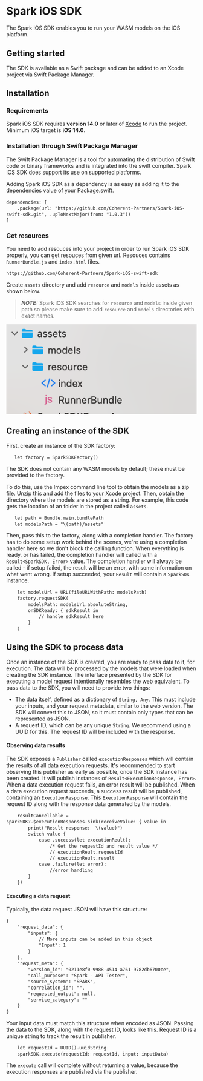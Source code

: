 # Spark iOS SDK
The Spark iOS SDK enables you to run your WASM models on the iOS platform.

## Getting started
The SDK is available as a Swift package and can be added to an Xcode project via Swift Package Manager.

## Installation

### Requirements
Spark iOS SDK requires **version 14.0** or later of [Xcode](https://developer.apple.com/xcode/) to run the project.
Minimum iOS target is **iOS 14.0**.

### Installation through Swift Package Manager
The Swift Package Manager is a tool for automating the distribution of Swift code or binary frameworks and is integrated into the swift compiler. Spark iOS SDK does support its use on supported platforms.

Adding Spark iOS SDK as a dependency is as easy as adding it to the dependencies value of your Package.swift.

```
dependencies: [
    .package(url: "https://github.com/Coherent-Partners/Spark-iOS-swift-sdk.git", .upToNextMajor(from: "1.0.3"))
]

```

### Get resources

You need to add resouces into your project in order to run Spark iOS SDK properly, you can get resouces from given url. Resouces contains `RunnerBundle.js` and `index.html` files.
```
https://github.com/Coherent-Partners/Spark-iOS-swift-sdk
```

Create `assets` directory and add `resource` and `models` inside assets as shown below.

> **_NOTE:_**  Spark iOS SDK searches for `resource` and `models` inside given path so please make sure to add `resource` and `models` directories with exact names.

![plot](./images/folder-structure.png)


## Creating an instance of the SDK
First, create an instance of the SDK factory:
```
   let factory = SparkSDKFactory()
```

The SDK does not contain any WASM models by default; these must be provided to the factory.

To do this, use the Impex command line tool to obtain the models as a zip file. Unzip this and add the files to your Xcode project. Then, obtain the directory where the models are stored as a string. For example, this code gets the location of an folder in the project called `assets`.
```
   let path = Bundle.main.bundlePath
   let modelsPath = "\(path)/assets"
```

Then, pass this to the factory, along with a completion handler. The factory has to do some setup work behind the scenes, we're using a completion handler here so we don't block the calling function. When everything is ready, or has failed, the completion handler will called with a `Result<SparkSDK, Error>` value. The completion handler will always be called - if setup failed, the result will be an error, with some information on what went wrong. If setup succeeded, your `Result` will contain a `SparkSDK` instance.
```
    let modelsUrl = URL(fileURLWithPath: modelsPath)
    factory.requestSDK(
        modelsPath: modelsUrl.absoluteString,
        onSDKReady: { sdkResult in
            // handle sdkResult here
        }
    )
```

## Using the SDK to process data
Once an instance of the SDK is created, you are ready to pass data to it, for execution. The data will be processed by the models that were loaded when creating the SDK instance.
The interface presented by the SDK for executing a model request intentionally resembles the web equivalent.
To pass data to the SDK, you will need to provide two things:
- The data itself, defined as a dictionary of `String, Any`. This must include your inputs, and your request metadata, similar to the web version. The SDK will convert this to JSON, so it must contain only types that can be represented as JSON.
- A request ID, which can be any unique `String`. We recommend using a UUID for this. The request ID will be included with the response.

#### Observing data results
The SDK exposes a `Publisher` called `executionResponses` which will contain the results of all data execution requests. It's recommended to start observing this publisher as early as possible, once the SDK instance has been created. It will publish instances of `Result<ExecutionResponse, Error>`. When a data execution request fails, an error result will be published. When a data execution request succeeds, a success result will be published, containing an `ExecutionResponse`. This `ExecutionResponse` will contain the request ID along with the response data generated by the models. 

```
    resultCancellable = sparkSDK?.$executionResponses.sink(receiveValue: { value in
        print("Result response:  \(value)")
        switch value {
            case .success(let executionReult):
                /* Get the requestId and result value */
                // executionReult.requestId
                // executionReult.result
            case .failure(let error):
                //error handling
        }
    })
```

#### Executing a data request
Typically, the data request JSON will have this structure:
```
{
    "request_data": {
        "inputs": {
            // More inputs can be added in this object
            "Input": 1
        }
    },
    "request_meta": {
        "version_id": "0211e8f0-9988-4514-a761-9782db6700ce",
        "call_purpose": "Spark - API Tester",
        "source_system": "SPARK",
        "correlation_id": "",
        "requested_output": null,
        "service_category": ""
    }
}
```

Your input data must match this structure when encoded as JSON. Passing the data to the SDK, along with the request ID, looks like this. Request ID is a unique string to track the result in publisher.
```
    let requestId = UUID().uuidString
    sparkSDK.execute(requestId: requestId, input: inputData)
```
The `execute` call will complete without returning a value, because the execution responses are published via the publisher.
